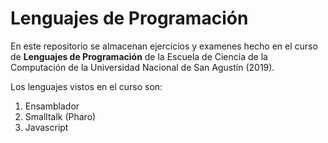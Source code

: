 # Lenguajes de Programación

En este repositorio se almacenan ejercicios y examenes hecho en el curso de **Lenguajes de Programación** de la Escuela de Ciencia de la Computación de la Universidad Nacional de San Agustín (2019).

Los lenguajes vistos en el curso son:
1. Ensamblador
2. Smalltalk (Pharo)
3. Javascript